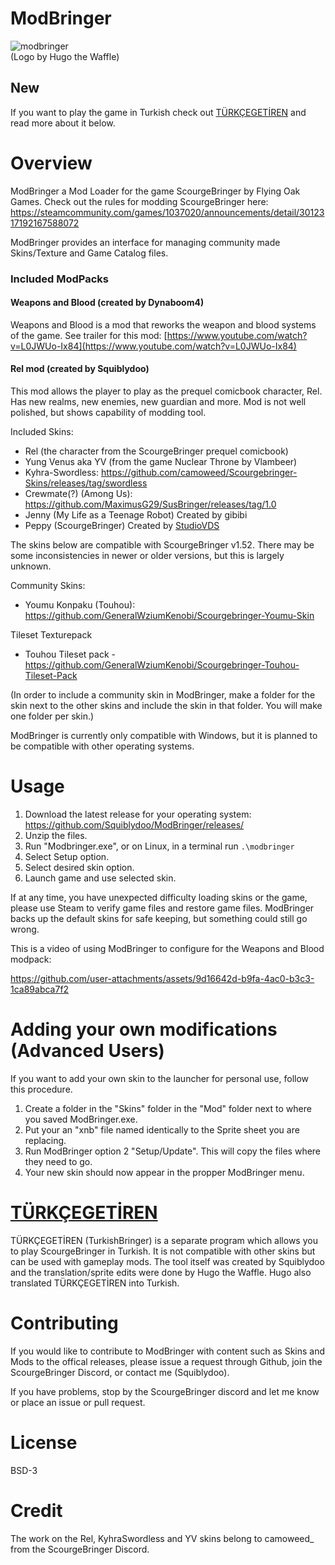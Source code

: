 # ModBringer
![modbringer](https://github.com/Squiblydoo/ModBringer/assets/77356206/43fe5eb0-66bf-4865-9031-0949a310a4f6.png)
<br>
(Logo by Hugo the Waffle)

## New
If you want to play the game in Turkish check out [TÜRKÇEGETİREN](https://github.com/Squiblydoo/TURKCEGETIREN) and read more about it below.

# Overview
ModBringer a Mod Loader for the game ScourgeBringer by Flying Oak Games. Check out the rules for modding ScourgeBringer here: https://steamcommunity.com/games/1037020/announcements/detail/3012317192167588072

ModBringer provides an interface for managing community made Skins/Texture and Game Catalog files. 

### Included ModPacks
#### Weapons and Blood (created by Dynaboom4)
Weapons and Blood is a mod that reworks the weapon and blood systems of the game. 
See trailer for this mod: [https://www.youtube.com/watch?v=L0JWUo-Ix84](https://www.youtube.com/watch?v=L0JWUo-Ix84)

#### Rel mod (created by Squiblydoo)
This mod allows the player to play as the prequel comicbook character, Rel. Has new realms, new enemies, new guardian and more.
Mod is not well polished, but shows capability of modding tool.

Included Skins:
- Rel (the character from the ScourgeBringer prequel comicbook)
- Yung Venus aka YV (from the game Nuclear Throne by Vlambeer)
- Kyhra-Swordless: https://github.com/camoweed/Scourgebringer-Skins/releases/tag/swordless
- Crewmate(?) (Among Us): https://github.com/MaximusG29/SusBringer/releases/tag/1.0
- Jenny (My Life as a Teenage Robot) Created by gibibi
- Peppy (ScourgeBringer) Created by [StudioVDS](https://www.youtube.com/@Studio_VDS)

The skins below are compatible with ScourgeBringer v1.52. There may be some inconsistencies in newer or older versions, but this is largely unknown.

Community Skins:
- Youmu Konpaku (Touhou): https://github.com/GeneralWziumKenobi/Scourgebringer-Youmu-Skin

Tileset Texturepack
- Touhou Tileset pack - https://github.com/GeneralWziumKenobi/Scourgebringer-Touhou-Tileset-Pack

(In order to include a community skin in ModBringer, make a folder for the skin next to the other skins and include the skin in that folder. You will make one folder per skin.)

ModBringer is currently only compatible with Windows, but it is planned to be compatible with other operating systems.

# Usage
1. Download the latest release for your operating system: https://github.com/Squiblydoo/ModBringer/releases/
2. Unzip the files.
3. Run "Modbringer.exe", or on Linux, in a terminal run `.\modbringer`
4. Select Setup option.
5. Select desired skin option.
6. Launch game and use selected skin.

If at any time, you have unexpected difficulty loading skins or the game, please use Steam to verify game files and restore game files. 
ModBringer backs up the default skins for safe keeping, but something could still go wrong.

This is a video of using ModBringer to configure for the Weapons and Blood modpack:

https://github.com/user-attachments/assets/9d16642d-b9fa-4ac0-b3c3-1ca89abca7f2



# Adding your own modifications (Advanced Users)
If you want to add your own skin to the launcher for personal use, follow this procedure.
1. Create a folder in the "Skins" folder in the "Mod" folder next to where you saved ModBringer.exe.
2. Put your an "xnb" file named identically to the Sprite sheet you are replacing.
3. Run ModBringer option 2 "Setup/Update". This will copy the files where they need to go.
4. Your new skin should now appear in the propper ModBringer menu.

# [TÜRKÇEGETİREN](https://github.com/Squiblydoo/TURKCEGETIREN)
TÜRKÇEGETİREN (TurkishBringer) is a separate program which allows you to play ScourgeBringer in Turkish. It is not compatible with other skins but can be used with gameplay mods. 
The tool itself was created by Squiblydoo and the translation/sprite edits were done by Hugo the Waffle. Hugo also translated TÜRKÇEGETİREN into Turkish. 

# Contributing
If you would like to contribute to ModBringer with content such as Skins and Mods to the offical releases, please issue a request through Github, join the ScourgeBringer Discord, or contact me (Squiblydoo).

If you have problems, stop by the ScourgeBringer discord and let me know or place an issue or pull request.

# License
BSD-3

# Credit
The work on the Rel, KyhraSwordless and YV skins belong to camoweed_ from the ScourgeBringer Discord.

